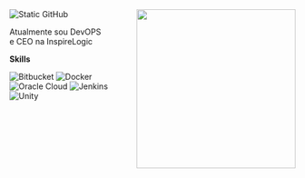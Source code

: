 
<!---
ericksouza95/ericksouza95 is a ✨ special ✨ repository because its `README.md` (this file) appears on your GitHub profile.
You can click the Preview link to take a look at your changes.
--->

  

<img align="right" height="280em" src="https://github-readme-stats.vercel.app/api/top-langs/?username=ericksouza95&show_icons=true&title_color=783c00&text_color=af552e&icon_color=783c00&bg_color=f8efd4&cache_seconds=2300"/>




<img src="https://img.shields.io/static/v1?label=Overview&message=ericksouza95&color=f8efd4&style=for-the-badge&logo=GitHub" alt="Static GitHub">

<p>Atualmente sou DevOPS<br/> e CEO na InspireLogic</p>


**Skills**

![Bitbucket](https://img.shields.io/badge/-Bitbucket-333333?style=flat&logo=bitbucket)
![Docker](https://img.shields.io/badge/-Docker-333333?style=flat&logo=docker)
![Oracle Cloud](https://custom-icon-badges.demolab.com/badge/Oracle%20Cloud-F80000?logo=oracle&logoColor=white)
![Jenkins](https://img.shields.io/badge/Jenkins-D24939?logo=jenkins&logoColor=white)
![Unity](https://img.shields.io/badge/Unity-%23000000.svg?logo=unity&logoColor=white)

